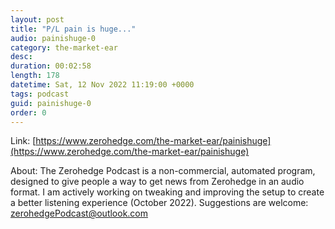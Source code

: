 ```yaml
---
layout: post
title: "P/L pain is huge..."
audio: painishuge-0
category: the-market-ear
desc: 
duration: 00:02:58
length: 178
datetime: Sat, 12 Nov 2022 11:19:00 +0000
tags: podcast
guid: painishuge-0
order: 0
---
```



Link: [https://www.zerohedge.com/the-market-ear/painishuge](https://www.zerohedge.com/the-market-ear/painishuge)

About: The Zerohedge Podcast is a non-commercial, automated program, designed to give people a way to get news from Zerohedge in an audio format.  I am actively working on tweaking and improving the setup to create a better listening experience (October 2022).  Suggestions are welcome: [zerohedgePodcast@outlook.com](mailto:zerohedgePodcast@outlook.com)